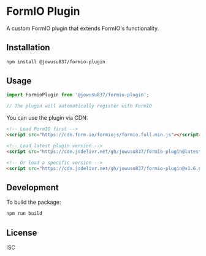 # FormIO Plugin

A custom FormIO plugin that extends FormIO's functionality.

## Installation

```bash
npm install @jowusu837/formio-plugin
```

## Usage

```javascript
import FormioPlugin from '@jowusu837/formio-plugin';

// The plugin will automatically register with FormIO
```

You can use the plugin via CDN:

```html
<!-- Load FormIO first -->
<script src="https://cdn.form.io/formiojs/formio.full.min.js"></script>

<!-- Load latest plugin version -->
<script src="https://cdn.jsdelivr.net/gh/jowusu837/formio-plugin@latest/dist/index.umd.js"></script>

<!-- Or load a specific version -->
<script src="https://cdn.jsdelivr.net/gh/jowusu837/formio-plugin@v1.6.0/dist/index.umd.js"></script>
```

## Development

To build the package:

```bash
npm run build
```

## License

ISC 